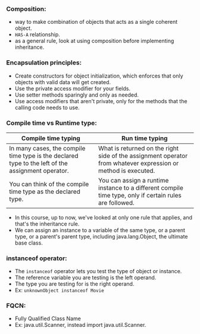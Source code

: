 ### Composition:
- way to make combination of objects that acts as a single coherent object.
- `HAS-A` relationship.
- as a general rule, look at using composition before implementing inheritance.
### Encapsulation principles:
- Create constructors for object initialization, which enforces that only objects with valid data will get created.
- Use the private access modifier for your fields.
- Use setter methods sparingly and only as needed.
- Use access modifiers that aren't private, only for the methods that the calling code needs to use.
### Compile time vs Runtime type:
| Compile time typing                                                                               | Run time typing                                                                                        |
|---------------------------------------------------------------------------------------------------|---------------------------------------------------------------------------------------------------------------|
| In many cases, the compile time type is the declared type to the left of the assignment operator. | What is returned on the right side of the assignment operator from whatever expression or method is executed. |
| You can think of the compile time type as the declared type.                                      | You can assign a runtime instance to a different compile time type, only if certain rules are followed.       |
- In this course, up to now, we've looked at only one rule that applies, and that's the inheritance rule.
- We can assign an instance to a variable of the same type, or a parent type, or a parent's parent type, including java.lang.Object, the ultimate base class.
### instanceof operator:
- The `instanceof` operator lets you test the type of object or instance.
- The reference variable you are testing is the left operand.
- The type you are testing for is the right operand.
- Ex: `unknownObject instanceof Movie`
### FQCN:
- Fully Qualified Class Name
- Ex: java.util.Scanner, instead import java.util.Scanner.